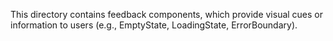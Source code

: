 This directory contains feedback components, which provide visual cues or information to users (e.g., EmptyState, LoadingState, ErrorBoundary).